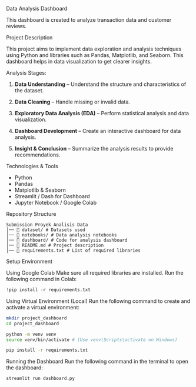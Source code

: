 Data Analysis Dashboard

This dashboard is created to analyze transaction data and customer reviews.

Project Description

This project aims to implement data exploration and analysis techniques using Python and libraries such as Pandas, Matplotlib, and Seaborn. This dashboard helps in data visualization to get clearer insights.

Analysis Stages:

1. **Data Understanding** – Understand the structure and characteristics of the dataset.

2. **Data Cleaning** – Handle missing or invalid data.

3. **Exploratory Data Analysis (EDA)** – Perform statistical analysis and data visualization.

4. **Dashboard Development** – Create an interactive dashboard for data analysis.

5. **Insight & Conclusion** – Summarize the analysis results to provide recommendations.

Technologies & Tools
- Python
- Pandas
- Matplotlib & Seaborn
- Streamlit / Dash for Dashboard
- Jupyter Notebook / Google Colab

Repository Structure
```
Submission Proyek Analisis Data
│── 📁 dataset/ # Datasets used
│── 📁 notebooks/ # Data analysis notebooks
│── 📁 dashboard/ # Code for analysis dashboard
│── 📄 README.md # Project description
│── 📄 requirements.txt # List of required libraries
```

Setup Environment

Using Google Colab
Make sure all required libraries are installed. Run the following command in Colab:
```python
!pip install -r requirements.txt
```

Using Virtual Environment (Local)
Run the following command to create and activate a virtual environment:
```bash
mkdir project_dashboard
cd project_dashboard

python -m venv venv
source venv/bin/activate # (Use venv\Scripts\activate on Windows)

pip install -r requirements.txt
```

Running the Dashboard
Run the following command in the terminal to open the dashboard:
```bash
streamlit run dashboard.py
```
